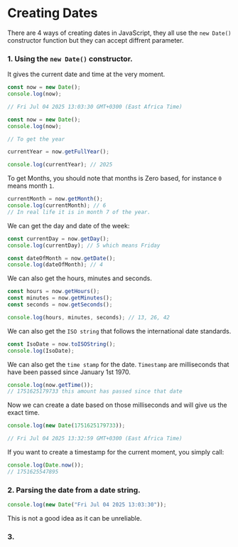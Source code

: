 # Creating Dates

There are 4 ways of creating dates in JavaScript, they all use the `new Date()` constructor function but they can accept diffrent parameter.

### 1. Using the `new Date()` constructor.

It gives the current date and time at the very moment.

```js
const now = new Date();
console.log(now);

// Fri Jul 04 2025 13:03:30 GMT+0300 (East Africa Time)
```

```js
const now = new Date();
console.log(now);

// To get the year

currentYear = now.getFullYear();

console.log(currentYear); // 2025
```

To get Months, you should note that months is Zero based, for instance `0` means month `1`.

```js
currentMonth = now.getMonth();
console.log(currentMonth); // 6
// In real life it is in month 7 of the year.
```

We can get the day and date of the week:

```js
const currentDay = now.getDay();
console.log(currentDay); // 5 which means Friday

const dateOfMonth = now.getDate();
console.log(dateOfMonth); // 4
```

We can also get the hours, minutes and seconds.

```js
const hours = now.getHours();
const minutes = now.getMinutes();
const seconds = now.getSeconds();

console.log(hours, minutes, seconds); // 13, 26, 42
```

We can also get the `ISO string` that follows the international date standards.

```js
const IsoDate = now.toISOString();
console.log(IsoDate);
```

We can also get the `time stamp` for the date. `Timestamp` are milliseconds that have been passed since January 1st 1970.

```js
console.log(now.getTime());
// 1751625179733 this amount has passed since that date
```

Now we can create a date based on those milliseconds and will give us the exact time.

```js
console.log(new Date(1751625179733));

// Fri Jul 04 2025 13:32:59 GMT+0300 (East Africa Time)
```

If you want to create a timestamp for the current moment, you simply call:

```js
console.log(Date.now());
// 1751625547895
```

### 2. Parsing the date from a date string.

```js
console.log(new Date("Fri Jul 04 2025 13:03:30"));
```

This is not a good idea as it can be unreliable.

### 3.

